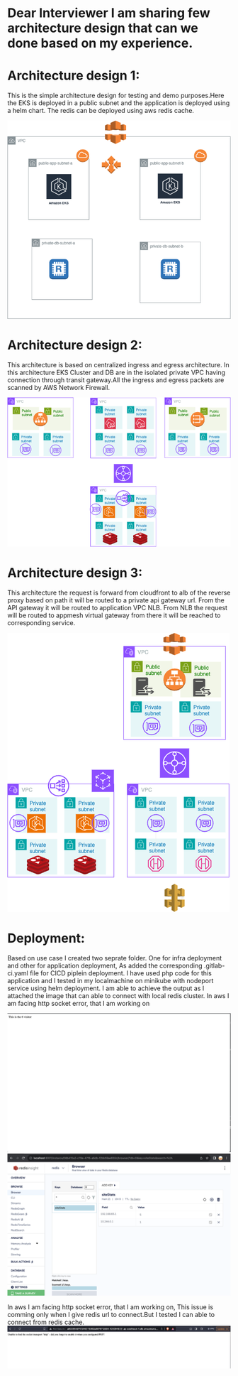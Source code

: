 # Dear Interviewer I am sharing few architecture design that can we done based on my experience.

# Architecture design 1:
   This is the simple architecture design for testing and demo purposes.Here the EKS is deployed in a public subnet and the application is deployed using a helm chart. The redis can be deployed using aws redis cache.

![Architecture-1](Two-tier.png)

# Architecture design 2:
   This architecture is based on centralized ingress and egress architecture. In this architecture EKS Cluster and DB are in the isolated private VPC having connection through transit gateway.All the ingress and egress packets are scanned by AWS Network Firewall.

![Architecture-2](centrilized-architecture.png)

# Architecture design 3:
   This architecture the request is forward from cloudfront to alb of the reverse proxy based on path it will be routed to a private api gateway url. From the API gateway it will be routed to application VPC  NLB. From NLB the request will be routed to appmesh virtual gateway from there it will be reached to corresponding service.

![Architecture-3](secure-architecture.png)


# Deployment:
  Based on use case I created two seprate folder. One for infra deployment and other for application deployment, As added the corresponding .gitlab-ci.yaml file for CICD piplein deployment. I have used php code for this application and I tested in my localmachine on minikube with nodeport service using helm deployment. I am able to achieve the output as I attached the image that can able to connect with local redis cluster. In aws I am facing http socket error, that I am working on 

![Browser Page](browserpage.png)
![Browser Page](redisinsight.png)

In aws I am facing http socket error, that I am working on, This issue is comming only when I give redis url to connect.But I tested I can able to connect from redis cache. 
![Browser Page](phperror.png)
